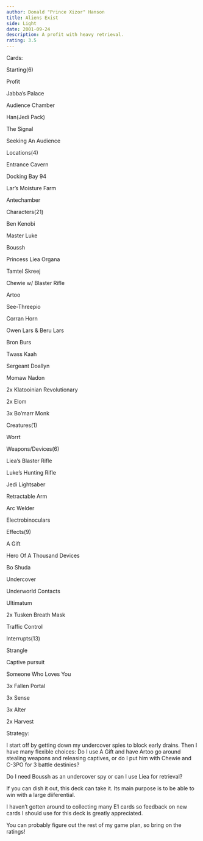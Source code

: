 ```yaml
---
author: Donald "Prince Xizor" Hanson
title: Aliens Exist
side: Light
date: 2001-09-24
description: A profit with heavy retrieval.
rating: 3.5
---
```

Cards: 

Starting(6)
Profit
Jabba’s Palace
Audience Chamber
Han(Jedi Pack)
The Signal
Seeking An Audience

Locations(4)
Entrance Cavern
Docking Bay 94
Lar’s Moisture Farm
Antechamber

Characters(21)
Ben Kenobi
Master Luke
Boussh
Princess Liea Organa
Tamtel Skreej
Chewie w/ Blaster Rifle
Artoo
See-Threepio
Corran Horn
Owen Lars & Beru Lars
Bron Burs
Twass Kaah
Sergeant Doallyn
Momaw Nadon
2x Klatooinian Revolutionary
2x Elom
3x Bo’marr Monk

Creatures(1)
Worrt

Weapons/Devices(6)
Liea’s Blaster Rifle
Luke’s Hunting Rifle
Jedi Lightsaber
Retractable Arm
Arc Welder
Electrobinoculars

Effects(9)
A Gift
Hero Of A Thousand Devices
Bo Shuda
Undercover
Underworld Contacts
Ultimatum
2x Tusken Breath Mask
Traffic Control

Interrupts(13)
Strangle
Captive pursuit
Someone Who Loves You
3x Fallen Portal
3x Sense
3x Alter
2x Harvest 

Strategy: 

I start off by getting down my undercover spies to block early drains. Then I have many flexible choices: Do I use A Gift and have Artoo go around stealing weapons and releasing captives, or do I put him with Chewie and C-3PO for 3 battle destinies?
Do I need Boussh as an undercover spy or can I use Liea for retrieval?
If you can dish it out, this deck can take it. Its main purpose is to be able to win with a large diiferential.
I haven’t gotten around to collecting many E1 cards so feedback on new cards I should use for this deck is greatly appreciated.
You can probably figure out the rest of my game plan, so bring on the ratings! 